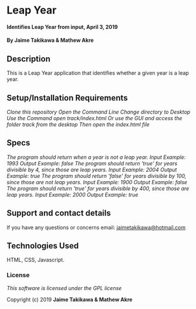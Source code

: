 # Leap Year

#### Identifies Leap Year from input, April 3, 2019

#### By Jaime Takikawa & Mathew Akre

## Description

This is a Leap Year application that identifies whether a given year is a leap year.

## Setup/Installation Requirements

*Clone this repository*
*Open the Command Line*
*Change directory to Desktop*
*Use the Command*
*open track/index.html*
*Or use the GUI and access the folder track from the desktop*
*Then open the index.html file*


## Specs
*The program should return when a year is not a leap year.*
*Input Example: 1993*
*Output Example: false*
*The program should return 'true' for years divisible by 4, since those are leap years.*
*Input Example: 2004*
*Output Example: true*
*The program should return 'false' for years divisible by 100, since those are not leap years.*
*Input Example: 1900*
*Output Example: false*
*The program should return 'true' for years divisible by 400, since those are leap years.*
*Input Example: 2000*
*Output Example: true*
## Support and contact details

 If you have any questions or concerns email: jaimetakikawa@hotmail.com

## Technologies Used

 HTML, CSS, Javascript.

### License

*This software is licensed under the GPL license*

Copyright (c) 2019 **Jaime Takikawa & Mathew Akre**
